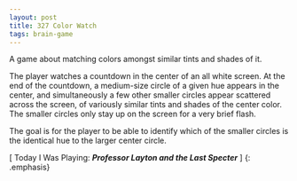 ```yaml
---
layout: post
title: 327 Color Watch
tags: brain-game
---
```

A game about matching colors amongst similar tints and shades of it.

The player watches a countdown in the center of an all white screen. At the end of the countdown, a medium-size circle of a given hue appears in the center, and simultaneously a few other smaller circles appear scattered across the screen, of variously similar tints and shades of the center color.  The smaller circles only stay up on the screen for a very brief flash.

The goal is for the player to be able to identify which of the smaller circles is the identical hue to the larger center circle.

[ Today I Was Playing: ***Professor Layton and the Last Specter*** ]
{: .emphasis}